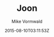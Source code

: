 ---
title: "Joon"
github: https://github.com/vormwald/joon
demo: http://vormwald.github.io/joon/
author: Mike Vormwald

ssg:
  - Jekyll
cms:
  - No Cms
date: 2015-08-10T03:11:53Z
github_branch: master
description: "Roon theme for Jekyll"
stale: false
---